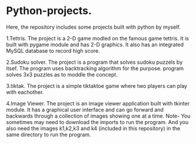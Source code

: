 # Python-projects.
Here, the repository includes some projects built with python by myself.

1.Tettris.
The project is a 2-D game modled on the famous game tettris. It is built with pygame module and has 2-D graphics. It also has an integrated MySQL database to record high score.

2.Sudoku solver.
The project is a program that solves sudoku puzzels by itsef. The program uses backtracking algorithm for the purpose. program solves 3x3 puzzles as to moddle the concept.

3.tiktak.
The project is a simple tiktaktoe game where two players can play with eachother.

4.Image Viewer.
The project is an image viewer application built with tkinter module. It has a graphical user interface and can go forward and backwards through a collection of images showing one at a time.
Note- You sometimes may need to download the imports to run the program. And you also need the images k1,k2,k3 and k4 (included in this repository) in the same directory to run the program.
